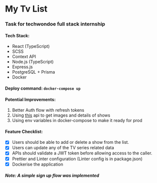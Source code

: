 # My Tv List

### Task for techwondoe full stack internship

#### Tech Stack:
 - React (TypeScript)
 - SCSS
 - Context API
 - Node.js (TypeScript)
 - Express.js
 - PostgreSQL + Prisma
 - Docker
 
 #### Deploy command: `docker-compose up`

#### Potential Improvements:

 1. Better Auth flow with refresh tokens
 2. Using [this](https://developers.themoviedb.org/) api to get images and details of shows
 3. Using env variables in docker-compose to make it ready for prod
 
 #### Feature Checklist:
 
 - [x] Users should be able to add or delete a show from the list.
 - [x] Users can update any of the TV series related data
 - [x] APIs should validate a JWT token before allowing access to the caller.
 - [x] Prettier and Linter configuration (Linter config is in package.json)
 - [x] Dockerise the application
 
 ##### Note: A simple sign up flow was implemented
